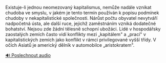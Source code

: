 
Existuje-li jednou neomezovaný kapitalismus, nemůže nadále vznikat chudoba ve smyslu, v jakém je tento termín používán k popisu podmínek chudoby v nekapitalistické společnosti. Nárůst počtu obyvatel nevytváří nadpočetná ústa, ale další ruce, jejichž zaměstnáním vzniká dodatečné bohatství. Nejsou zde žádní tělesně schopní ubožáci. Lidé v hospodářsky zaostalých zemích často vidí konflikty mezi „kapitálem" a „prací" v kapitalistických zemích jako konflikt v rámci privilegované vyšší třídy. V očích Asiatů je americký dělník v automobilce „aristokratem".

[🔊 Poslechnout audio](/data/7-paragraphs/audio/chapter_165/para_005-Existuje-li-jednou-neomezovan-kapitalismus-nem.mp3)
